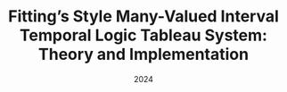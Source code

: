 ---
title: "Fitting’s Style Many-Valued Interval Temporal Logic Tableau System: Theory and Implementation"
collection: publications
category: conferences
permalink: /publication/2023-11-26-paper-title-number-1
# excerpt: 'This paper is about the number 1. The number 2 is left for future work.'
date: 2024
venue: '31st International Symposium on Temporal Representation and Reasoning (TIME 2024), Montpellier, France, 28–30 October 2024.'
# slidesurl: 'http://academicpages.github.io/files/slides1.pdf'
# paperurl: 'http://academicpages.github.io/files/paper1.pdf'
citation: 'Badia, Guillermo, Noguera, Carles, Paparella, Alberto, Sciavicco, Guido, and Stan, Eduard I. (2024). &quot;Fitting’s Style Many-Valued Interval Temporal Logic Tableau System: Theory and Implementation.&quot; <i>31st International Symposium on Temporal Representation and Reasoning (TIME 2024), Montpellier, France, 28–30 October 2024.</i>. 1(1).'
---